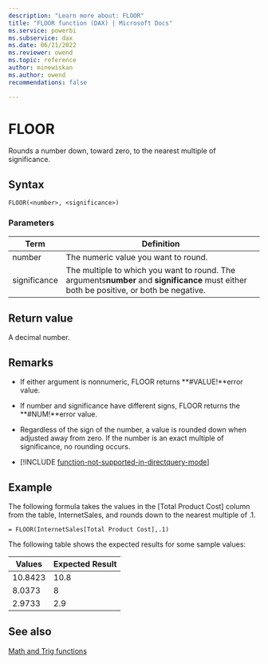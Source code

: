 ```yaml
---
description: "Learn more about: FLOOR"
title: "FLOOR function (DAX) | Microsoft Docs"
ms.service: powerbi 
ms.subservice: dax 
ms.date: 06/21/2022
ms.reviewer: owend
ms.topic: reference
author: minewiskan
ms.author: owend 
recommendations: false

---
```

# FLOOR

Rounds a number down, toward zero, to the nearest multiple of significance.  
  
## Syntax  
  
```dax
FLOOR(<number>, <significance>)  
```
  
### Parameters  
  
|Term|Definition|  
|--------|--------------|  
|number|The numeric value you want to round.|  
|significance|The multiple to which you want to round. The arguments**number** and **significance** must either both be positive, or both be negative.|  
  
## Return value

A decimal number.  
  
## Remarks

- If either argument is nonnumeric, FLOOR returns **#VALUE!**error value.  
  
- If number and significance have different signs, FLOOR returns the **#NUM!**error value.  
  
- Regardless of the sign of the number, a value is rounded down when adjusted away from zero. If the number is an exact multiple of significance, no rounding occurs.  

- [!INCLUDE [function-not-supported-in-directquery-mode](includes/function-not-supported-in-directquery-mode.md)]

## Example

The following formula takes the values in the [Total Product Cost] column from the table, InternetSales, and rounds down to the nearest multiple of .1.  
  
```dax
= FLOOR(InternetSales[Total Product Cost],.1)  
```

The following table shows the expected results for some sample values:  
  
|Values|Expected Result|  
|----------|-------------------|  
|10.8423|10.8|  
|8.0373|8|  
|2.9733|2.9|  
  
## See also

[Math and Trig functions](math-and-trig-functions-dax.md)  
